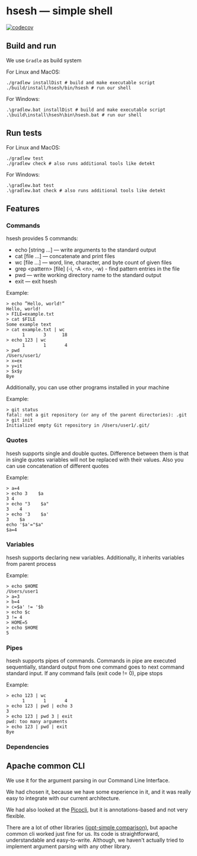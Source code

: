 # hsesh — simple shell
[![codecov](https://codecov.io/gh/KaperD/HSE-SD-Course/branch/master/graph/badge.svg?token=XK9YMS2NLZ)](https://codecov.io/gh/KaperD/HSE-SD-Course)

## Build and run
We use `Gradle` as build system

For Linux and MacOS:
```shell
./gradlew installDist # build and make executable script
./build/install/hsesh/bin/hsesh # run our shell
```

For Windows:
```shell
.\gradlew.bat installDist # build and make executable script
.\build\install\hsesh\bin\hsesh.bat # run our shell
```

## Run tests

For Linux and MacOS:
```shell
./gradlew test
./gradlew check # also runs additional tools like detekt
```

For Windows:
```shell
.\gradlew.bat test
.\gradlew.bat check # also runs additional tools like detekt
```

## Features

### Commands
hsesh provides 5 commands:
- echo [string ...] — write arguments to the standard output
- cat [file ...] — concatenate and print files
- wc [file ...] — word, line, character, and byte count of given files
- grep \<pattern\> [file] (-i, -A \<n\>, -w) - find pattern entries in the file
- pwd — write working directory name to the standard output
- exit — exit hsesh

Example:
```shell
> echo ”Hello, world!”
Hello, world!
> FILE=example.txt
> cat $FILE
Some example text
> cat example.txt | wc
      1       3      18
> echo 123 | wc
      1       1       4
> pwd
/Users/user1/
> x=ex
> y=it
> $x$y
Bye
```

Additionally, you can use other programs installed in your machine

Example:
```shell
> git status
fatal: not a git repository (or any of the parent directories): .git
> git init
Initialized empty Git repository in /Users/user1/.git/
```

### Quotes
hsesh supports single and double quotes. Difference between them is that in single quotes variables will not be replaced with their values. Also you can use concatenation of different quotes

Example:
```shell
> a=4
> echo 3    $a
3 4
> echo "3    $a"
3    4
> echo '3    $a'
3    $a
echo '$a'="$a"
$a=4
```

### Variables
hsesh supports declaring new variables. Additionally, it inherits variables from parent process

Example:
```shell
> echo $HOME
/Users/user1
> a=3
> b=4
> c=$a' != '$b
> echo $c
3 != 4
> HOME=5
> echo $HOME
5
```

### Pipes

hsesh supports pipes of commands. Commands in pipe are executed sequentially, standard output from one command goes to next command standard input. If any command fails (exit code != 0), pipe stops

Example:
```shell
> echo 123 | wc
      1       1       4
> echo 123 | pwd | echo 3
3
> echo 123 | pwd 3 | exit
pwd: too many arguments
> echo 123 | pwd | exit
Bye
```

### Dependencies

## Apache common CLI

We use it for the argument parsing in our Command Line Interface.

We had chosen it, because we have some experience in it,
and it was really easy to integrate with our current architecture.

We had also looked at the [Picocli](https://github.com/remkop/picocli),
but it is annotations-based and not very flexible.

There are a lot of other libraries [(jopt-simple comparison)](http://jopt-simple.github.io/jopt-simple/),
but apache common cli worked just fine for us. Its code is
straightforward, understandable and easy-to-write. Although,
we haven't actually tried to implement argument parsing with
any other library.
